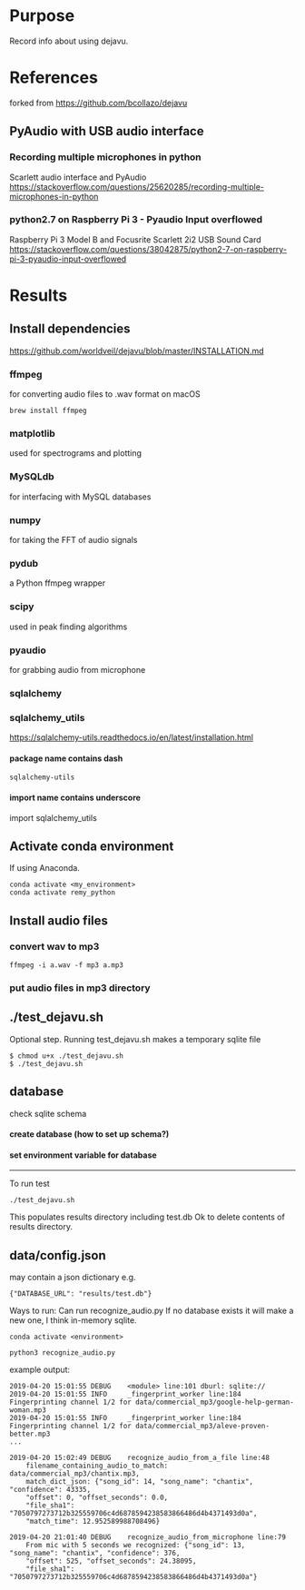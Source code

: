 # Purpose
Record info about using dejavu.

# References
forked from
https://github.com/bcollazo/dejavu

## PyAudio with USB audio interface
### Recording multiple microphones in python
Scarlett audio interface and PyAudio
https://stackoverflow.com/questions/25620285/recording-multiple-microphones-in-python

### python2.7 on Raspberry Pi 3 - Pyaudio Input overflowed
Raspberry Pi 3 Model B and Focusrite Scarlett 2i2 USB Sound Card
https://stackoverflow.com/questions/38042875/python2-7-on-raspberry-pi-3-pyaudio-input-overflowed

# Results

## Install dependencies
https://github.com/worldveil/dejavu/blob/master/INSTALLATION.md

### ffmpeg
for converting audio files to .wav format
on macOS

    brew install ffmpeg

### matplotlib
used for spectrograms and plotting

### MySQLdb
for interfacing with MySQL databases

### numpy
for taking the FFT of audio signals

### pydub
a Python ffmpeg wrapper

### scipy
used in peak finding algorithms

### pyaudio
for grabbing audio from microphone

### sqlalchemy

### sqlalchemy_utils
https://sqlalchemy-utils.readthedocs.io/en/latest/installation.html

#### package name contains dash
    sqlalchemy-utils

#### import name contains underscore
import sqlalchemy_utils

## Activate conda environment
If using Anaconda.

    conda activate <my_environment>
    conda activate remy_python

## Install audio files

### convert wav to mp3

    ffmpeg -i a.wav -f mp3 a.mp3

### put audio files in mp3 directory

## ./test_dejavu.sh
Optional step. Running test_dejavu.sh makes a temporary sqlite file

    $ chmod u+x ./test_dejavu.sh
    $ ./test_dejavu.sh

## database
check sqlite schema

#### create database (how to set up schema?)

#### set environment variable for database

---
To run test

    ./test_dejavu.sh

This populates results directory including test.db
Ok to delete contents of results directory.

## data/config.json
may contain a json dictionary e.g.

    {"DATABASE_URL": "results/test.db"}

Ways to run:
Can run recognize_audio.py
If no database exists it will make a new one, I think in-memory sqlite.

    conda activate <environment>
    
    python3 recognize_audio.py

example output:

    2019-04-20 15:01:55 DEBUG    <module> line:101 dburl: sqlite://
    2019-04-20 15:01:55 INFO     _fingerprint_worker line:184 Fingerprinting channel 1/2 for data/commercial_mp3/google-help-german-woman.mp3
    2019-04-20 15:01:55 INFO     _fingerprint_worker line:184 Fingerprinting channel 1/2 for data/commercial_mp3/aleve-proven-better.mp3
    ...

    2019-04-20 15:02:49 DEBUG    recognize_audio_from_a_file line:48
        filename_containing_audio_to_match: data/commercial_mp3/chantix.mp3,
        match_dict_json: {"song_id": 14, "song_name": "chantix", "confidence": 43335,
        "offset": 0, "offset_seconds": 0.0,
        "file_sha1": "7050797273712b325559706c4d6878594238583866486d4b4371493d0a",
        "match_time": 12.952589988708496}

    2019-04-20 21:01:40 DEBUG    recognize_audio_from_microphone line:79
        From mic with 5 seconds we recognized: {"song_id": 13, "song_name": "chantix", "confidence": 376,
        "offset": 525, "offset_seconds": 24.38095,
        "file_sha1": "7050797273712b325559706c4d6878594238583866486d4b4371493d0a"}


